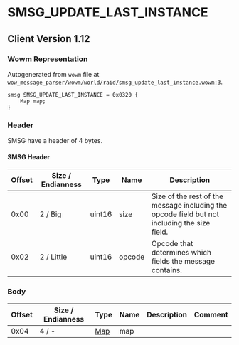 # SMSG_UPDATE_LAST_INSTANCE

## Client Version 1.12

### Wowm Representation

Autogenerated from `wowm` file at [`wow_message_parser/wowm/world/raid/smsg_update_last_instance.wowm:3`](https://github.com/gtker/wow_messages/tree/main/wow_message_parser/wowm/world/raid/smsg_update_last_instance.wowm#L3).
```rust,ignore
smsg SMSG_UPDATE_LAST_INSTANCE = 0x0320 {
    Map map;
}
```
### Header

SMSG have a header of 4 bytes.

#### SMSG Header

| Offset | Size / Endianness | Type   | Name   | Description |
| ------ | ----------------- | ------ | ------ | ----------- |
| 0x00   | 2 / Big           | uint16 | size   | Size of the rest of the message including the opcode field but not including the size field.|
| 0x02   | 2 / Little        | uint16 | opcode | Opcode that determines which fields the message contains.|

### Body

| Offset | Size / Endianness | Type | Name | Description | Comment |
| ------ | ----------------- | ---- | ---- | ----------- | ------- |
| 0x04 | 4 / - | [Map](map.md) | map |  |  |

